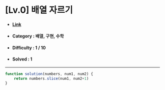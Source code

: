 # [Lv.0] 배열 자르기 
* #### [Link](https://school.programmers.co.kr/learn/courses/30/lessons/120833)
* #### Category : 배열, 구현, 수학
* #### Difficulty : 1 / 10  
* #### Solved : 1

<hr />

```js
function solution(numbers, num1, num2) {
    return numbers.slice(num1, num2+1)
}
```